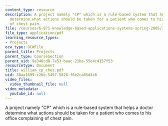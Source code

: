 ```yaml
---
content_type: resource
description: A project namely "CP" which is a rule-based system that helps a doctor
  determine what actions should be taken for a patient who comes to his office complaining
  of chest pain.
file: /courses/6-871-knowledge-based-applications-systems-spring-2005/38aa1699c26e54975828f6e2ca45d4c6_william_cp_ches.pdf
file_type: application/pdf
learning_resource_types:
- Projects
ocw_type: OCWFile
parent_title: Projects
parent_type: CourseSection
parent_uid: 9a346cd8-7e53-baac-21ba-55e4c4157f53
resourcetype: Document
title: william_cp_ches.pdf
uid: 38aa1699-c26e-5497-5828-f6e2ca45d4c6
video_files:
  video_thumbnail_file: null
video_metadata:
  youtube_id: null
---
```

A project namely "CP" which is a rule-based system that helps a doctor determine what actions should be taken for a patient who comes to his office complaining of chest pain.

